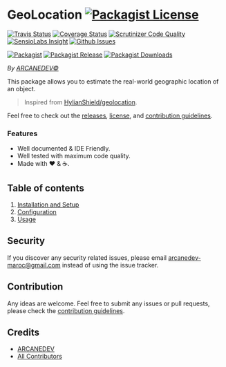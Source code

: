 # GeoLocation [![Packagist License][badge_license]](LICENSE.md)

[![Travis Status][badge_build]][link-travis]
[![Coverage Status][badge_coverage]][link-scrutinizer]
[![Scrutinizer Code Quality][badge_quality]][link-scrutinizer]
[![SensioLabs Insight][badge_insight]][link-insight]
[![Github Issues][badge_issues]][link-github-issues]

[![Packagist][badge_package]][link-packagist]
[![Packagist Release][badge_release]][link-packagist]
[![Packagist Downloads][badge_downloads]][link-packagist]

*By [ARCANEDEV&copy;](http://www.arcanedev.net/)*

This package allows you to estimate the real-world geographic location of an object.

> Inspired from [HylianShield/geolocation](https://github.com/HylianShield/geolocation).

Feel free to check out the [releases](https://github.com/ARCANEDEV/GeoLocation/releases), [license](LICENSE.md), and [contribution guidelines](CONTRIBUTING.md).

### Features

  * Well documented &amp; IDE Friendly.
  * Well tested with maximum code quality.
  * Made with :heart: &amp; :coffee:.

## Table of contents

  1. [Installation and Setup](_docs/1-Installation-and-Setup.md)
  2. [Configuration](_docs/2-Configuration.md)
  3. [Usage](_docs/3-Usage.md)

## Security

If you discover any security related issues, please email arcanedev-maroc@gmail.com instead of using the issue tracker.

## Contribution

Any ideas are welcome. Feel free to submit any issues or pull requests, please check the [contribution guidelines](CONTRIBUTING.md).

## Credits

- [ARCANEDEV][link-author]
- [All Contributors][link-contributors]

[badge_license]:   https://img.shields.io/packagist/l/arcanedev/geo-location.svg?style=flat-square
[badge_build]:     https://img.shields.io/travis/ARCANEDEV/GeoLocation.svg?style=flat-square
[badge_coverage]:  https://img.shields.io/scrutinizer/coverage/g/ARCANEDEV/GeoLocation.svg?style=flat-square
[badge_quality]:   https://img.shields.io/scrutinizer/g/ARCANEDEV/GeoLocation.svg?style=flat-square
[badge_insight]:   https://img.shields.io/sensiolabs/i/0dd4c403-7019-4e4e-a3ad-de4bc52c635b.svg?style=flat-square
[badge_issues]:    https://img.shields.io/github/issues/ARCANEDEV/GeoLocation.svg?style=flat-square
[badge_package]:   https://img.shields.io/badge/package-arcanedev/geo--location-blue.svg?style=flat-square
[badge_release]:   https://img.shields.io/packagist/v/arcanedev/geo-location.svg?style=flat-square
[badge_downloads]: https://img.shields.io/packagist/dt/arcanedev/geo-location.svg?style=flat-square

[link-author]:        https://github.com/arcanedev-maroc
[link-github-repo]:   https://github.com/ARCANEDEV/GeoLocation
[link-github-issues]: https://github.com/ARCANEDEV/GeoLocation/issues
[link-contributors]:  https://github.com/ARCANEDEV/GeoLocation/graphs/contributors
[link-packagist]:     https://packagist.org/packages/arcanedev/geo-location
[link-travis]:        https://travis-ci.org/ARCANEDEV/GeoLocation
[link-scrutinizer]:   https://scrutinizer-ci.com/g/ARCANEDEV/GeoLocation/?branch=master
[link-insight]:       https://insight.sensiolabs.com/projects/0dd4c403-7019-4e4e-a3ad-de4bc52c635b
